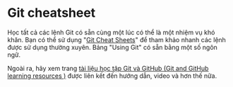 # **Git cheatsheet**
Học tất cả các lệnh Git có sẵn cùng một lúc có thể là một nhiệm vụ khó khăn. Bạn có thể sử dụng "[Git Cheat Sheets](https://training.github.com/)" để tham khảo nhanh các lệnh được sử dụng thường xuyên. Bảng "Using Git" có sẵn bằng một số ngôn ngữ.

Ngoài ra, hãy xem trang [tài liệu học tập Git và GitHub (Git and GitHub learning resources )](https://github.com/hkpnganst1302/Train/blob/main/Learning%20resources.md) được liên kết đến hướng dẫn, video và hơn thế nữa.